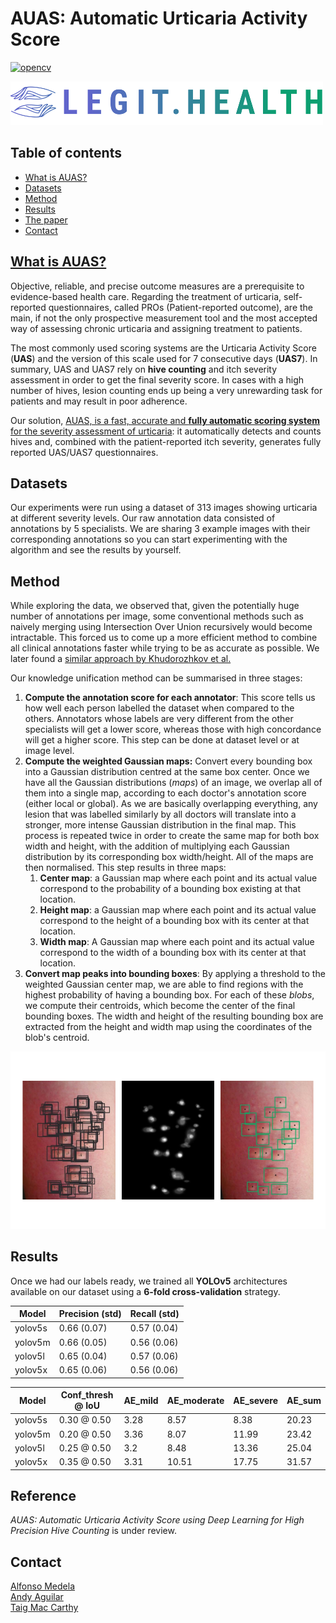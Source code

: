 # AUAS: Automatic Urticaria Activity Score
[![opencv](https://img.shields.io/badge/opencv--python-4.5.1.48-brightgreen?style=plastic)](https://opencv.org/)

[<img src="figures/Legit_Health_logo.png" width="500" height="70" />](https://legit.health/)

## Table of contents
- [What is AUAS?](#what-is-auas)
- [Datasets](#datasets)
- [Method](#method)
- [Results](#results)
- [The paper](#reference)
- [Contact](#contact)


## [What is AUAS?](https://legit.health/)

Objective, reliable, and precise outcome measures are a prerequisite to evidence-based health care. Regarding the treatment of urticaria, self-reported questionnaires, called PROs (Patient-reported outcome), are the main, if not the only prospective measurement tool and the most accepted way of assessing chronic urticaria and assigning treatment to patients. 

The most commonly used scoring systems are the Urticaria Activity Score (**UAS**) and the version of this scale used for 7 consecutive days (**UAS7**). In summary, UAS and UAS7 rely on **hive counting** and itch severity assessment in order to get the final severity score. In cases with a high number of hives, lesion counting ends up being a very unrewarding task for patients and may result in poor adherence.

Our solution, [AUAS, is a fast, accurate and **fully automatic scoring system** for the severity assessment of urticaria](https://legit.health/auas7-the-best-weapon-in-the-dermatologyst-arsenal/): it automatically detects and counts hives and, combined with the patient-reported itch severity, generates fully reported UAS/UAS7 questionnaires.

## Datasets

Our experiments were run using a dataset of 313 images showing urticaria at different severity levels. Our raw annotation data consisted of annotations by 5 specialists. We are sharing 3 example images with their corresponding annotations so you can start experimenting with the algorithm and see the results by yourself.

## Method

While exploring the data, we observed that, given the potentially huge number of annotations per image, some conventional methods such as naively merging using Intersection Over Union recursively would become intractable. This forced us to come up a more efficient method to combine all clinical annotations faster while trying to be as accurate as possible. We later found a [similar approach by Khudorozhkov et al.](https://ieeexplore.ieee.org/document/8554904)

Our knowledge unification method can be summarised in three stages:

1. **Compute the annotation score for each annotator**: This score tells us how well each person labelled the dataset when compared to the others. Annotators whose labels are very different from the other specialists will get a lower score, whereas those with high concordance will get a higher score. This step can be done at dataset level or at image level.
2. **Compute the weighted Gaussian maps:** Convert every bounding box into a Gaussian distribution centred at the same box center. Once we have all the Gaussian distributions (*maps*) of an image, we overlap all of them into a single map, according to each doctor's annotation score (either local or global). As we are basically overlapping everything, any lesion that was labelled similarly by all doctors will translate into a stronger, more intense Gaussian distribution in the final map. This process is repeated twice in order to create the same map for both box width and height, with the addition of multiplying each Gaussian distribution by its corresponding box width/height. All of the maps are then normalised. This step results in three maps:
	1. **Center map**: a Gaussian map where each point and its actual value correspond to the probability of a bounding box existing at that location.
	2. **Height map**: a Gaussian map where each point and its actual value correspond to the height of a bounding box with its center at that location.
	3. **Width map**: A Gaussian map where each point and its actual value correspond to the width of a bounding box with its center at that location.
3. **Convert map peaks into bounding boxes**: By applying a threshold to the weighted Gaussian center map, we are able to find regions with the highest probability of having a bounding box. For each of these *blobs*, we compute their centroids, which become the center of the final bounding boxes. The width and height of the resulting bounding box are extracted from the height and width map using the coordinates of the blob's centroid.

![Clinical knowledge unification algorithm overview](figures/method.png)

## Results

Once we had our labels ready, we trained all **YOLOv5** architectures available on our dataset using a **6-fold cross-validation** strategy.

| Model   | Precision (std) | Recall (std) |
|---------|-----------------|--------------|
| yolov5s | 0.66 (0.07)     | 0.57 (0.04)  |
| yolov5m | 0.66 (0.05)     | 0.56 (0.06)  |
| yolov5l | 0.65 (0.04)     | 0.57 (0.06)  |
| yolov5x | 0.65 (0.06)     | 0.56 (0.06)  |



| Model   | Conf_thresh @ IoU | AE_mild | AE_moderate | AE_severe | AE_sum |
|---------|-------------------|---------|-------------|-----------|--------|
| yolov5s | 0.30 @ 0.50       | 3.28    | 8.57        | 8.38      | 20.23  |
| yolov5m | 0.20 @ 0.50       | 3.36    | 8.07        | 11.99     | 23.42  |
| yolov5l | 0.25 @ 0.50       | 3.2     | 8.48        | 13.36     | 25.04  |
| yolov5x | 0.35 @ 0.50       | 3.31    | 10.51       | 17.75     | 31.57  |

## Reference

*AUAS: Automatic Urticaria Activity Score using Deep Learning for High Precision Hive Counting* is under review.

## Contact

[Alfonso Medela](https://www.linkedin.com/in/alfonsomedela/) \
[Andy Aguilar](https://www.linkedin.com/in/andy-aguilar/) \
[Taig Mac Carthy](https://www.linkedin.com/in/taigmaccarthy/)

